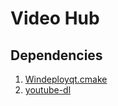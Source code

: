 # Video Hub

## Dependencies

1. [Windeployqt.cmake](https://gitlab.inria.fr/adufay/SpectralViewer/blob/master/cmake/Windeployqt.cmake)
2. [youtube-dl](https://github.com/ytdl-org/youtube-dl)